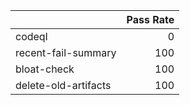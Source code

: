 |                      |   Pass Rate |
|:---------------------|------------:|
| codeql               |           0 |
| recent-fail-summary  |         100 |
| bloat-check          |         100 |
| delete-old-artifacts |         100 |